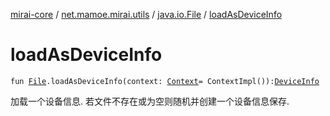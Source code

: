 [mirai-core](../../index.md) / [net.mamoe.mirai.utils](../index.md) / [java.io.File](index.md) / [loadAsDeviceInfo](./load-as-device-info.md)

# loadAsDeviceInfo

`fun `[`File`](https://docs.oracle.com/javase/6/docs/api/java/io/File.html)`.loadAsDeviceInfo(context: `[`Context`](../-context/index.md)` = ContextImpl()): `[`DeviceInfo`](../-device-info/index.md)

加载一个设备信息. 若文件不存在或为空则随机并创建一个设备信息保存.

